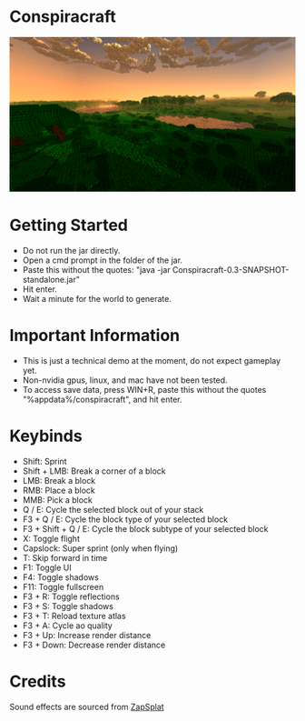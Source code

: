 # Conspiracraft

![img.png](img.png)

# Getting Started
- Do not run the jar directly. 
- Open a cmd prompt in the folder of the jar. 
- Paste this without the quotes: "java -jar Conspiracraft-0.3-SNAPSHOT-standalone.jar"
- Hit enter. 
- Wait a minute for the world to generate. 

# Important Information
- This is just a technical demo at the moment, do not expect gameplay yet. 
- Non-nvidia gpus, linux, and mac have not been tested. 
- To access save data, press WIN+R, paste this without the quotes "%appdata%/conspiracraft", and hit enter.

# Keybinds 
- Shift: Sprint
- Shift + LMB: Break a corner of a block
- LMB: Break a block 
- RMB: Place a block 
- MMB: Pick a block 
- Q / E: Cycle the selected block out of your stack
- F3 + Q / E: Cycle the block type of your selected block
- F3 + Shift + Q / E: Cycle the block subtype of your selected block
- X: Toggle flight 
- Capslock: Super sprint (only when flying) 
- T: Skip forward in time 
- F1: Toggle UI 
- F4: Toggle shadows
- F11: Toggle fullscreen
- F3 + R: Toggle reflections
- F3 + S: Toggle shadows
- F3 + T: Reload texture atlas
- F3 + A: Cycle ao quality 
- F3 + Up: Increase render distance
- F3 + Down: Decrease render distance

# Credits 
Sound effects are sourced from [ZapSplat](https://www.zapsplat.com/)